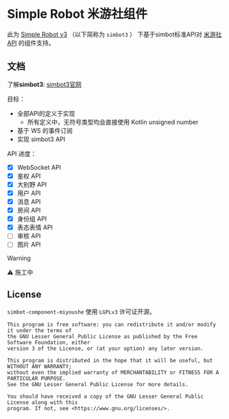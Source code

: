 # Simple Robot 米游社组件

此为 [Simple Robot v3][simbot3] （以下简称为 `simbot3` ）
下基于simbot标准API对 [米游社 API](https://webstatic.mihoyo.com/vila/bot/doc/) 的组件支持。

[simbot3]: https://github.com/simple-robot/simpler-robot

## 文档

了解**simbot3**: [simbot3官网](https://simbot.forte.love)

目标：

- 全部API的定义于实现
    - 所有定义中，无符号类型均会直接使用 Kotlin unsigned number
- 基于 WS 的事件订阅
- 实现 simbot3 API

API 进度：

- [x] WebSocket API
- [x] 鉴权 API
- [x] 大别野 API
- [x] 用户 API
- [x] 消息 API
- [x] 房间 API
- [x] 身份组 API
- [x] 表态表情 API
- [ ] 审核 API
- [ ] 图片 API

> [!warning]
> ⚠️ 施工中

## License

`simbot-component-miyoushe` 使用 `LGPLv3` 许可证开源。

```
This program is free software: you can redistribute it and/or modify it under the terms of 
the GNU Lesser General Public License as published by the Free Software Foundation, either 
version 3 of the License, or (at your option) any later version.

This program is distributed in the hope that it will be useful, but WITHOUT ANY WARRANTY;
without even the implied warranty of MERCHANTABILITY or FITNESS FOR A PARTICULAR PURPOSE. 
See the GNU Lesser General Public License for more details.

You should have received a copy of the GNU Lesser General Public License along with this 
program. If not, see <https://www.gnu.org/licenses/>.

